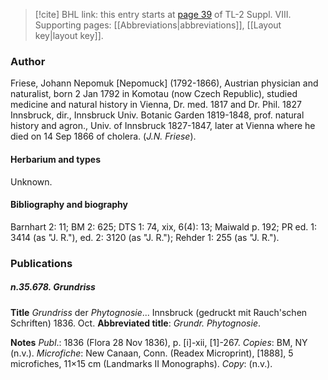 > [!cite] BHL link: this entry starts at [page 39](https://www.biodiversitylibrary.org/item/103832#page/51/mode/1up) of TL-2 Suppl. VIII.
> Supporting pages: [[Abbreviations|abbreviations]], [[Layout key|layout key]].

### Author

Friese, Johann Nepomuk \[Nepomuck\] (1792-1866), Austrian physician and naturalist, born 2 Jan 1792 in Komotau (now Czech Republic), studied medicine and natural history in Vienna, Dr. med. 1817 and Dr. Phil. 1827 Innsbruck, dir., Innsbruck Univ. Botanic Garden 1819-1848, prof. natural history and agron., Univ. of Innsbruck 1827-1847, later at Vienna where he died on 14 Sep 1866 of cholera. (*J.N. Friese*).

#### Herbarium and types

Unknown.

#### Bibliography and biography

Barnhart 2: 11; BM 2: 625; DTS 1: 74, xix, 6(4): 13; Maiwald p. 192; PR ed. 1: 3414 (as "J. R."), ed. 2: 3120 (as "J. R."); Rehder 1: 255 (as "J. R.").

### Publications

##### n.35.678. Grundriss

**Title**
*Grundriss* der *Phytognosie*... Innsbruck (gedruckt mit Rauch'schen Schriften) 1836. Oct.
**Abbreviated title**: *Grundr. Phytognosie*.

**Notes**
*Publ*.: 1836 (Flora 28 Nov 1836), p. \[i\]-xii, \[1\]-267. *Copies*: BM, NY (n.v.). *Microfiche*: New Canaan, Conn. (Readex Microprint), \[1888\], 5 microfiches, 11×15 cm (Landmarks II Monographs). *Copy*: (n.v.).

